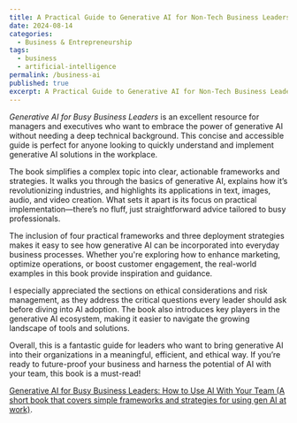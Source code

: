 ```yaml
---
title: A Practical Guide to Generative AI for Non-Tech Business Leaders
date: 2024-08-14
categories:
  - Business & Entrepreneurship
tags:
  - business
  - artificial-intelligence
permalink: /business-ai
published: true
excerpt: A Practical Guide to Generative AI for Non-Tech Business Leaders
---
```

*Generative AI for Busy Business Leaders* is an excellent resource for managers and executives who want to embrace the power of generative AI without needing a deep technical background. This concise and accessible guide is perfect for anyone looking to quickly understand and implement generative AI solutions in the workplace.  

The book simplifies a complex topic into clear, actionable frameworks and strategies. It walks you through the basics of generative AI, explains how it’s revolutionizing industries, and highlights its applications in text, images, audio, and video creation. What sets it apart is its focus on practical implementation—there’s no fluff, just straightforward advice tailored to busy professionals.  

The inclusion of four practical frameworks and three deployment strategies makes it easy to see how generative AI can be incorporated into everyday business processes. Whether you're exploring how to enhance marketing, optimize operations, or boost customer engagement, the real-world examples in this book provide inspiration and guidance.  

I especially appreciated the sections on ethical considerations and risk management, as they address the critical questions every leader should ask before diving into AI adoption. The book also introduces key players in the generative AI ecosystem, making it easier to navigate the growing landscape of tools and solutions.  

Overall, this is a fantastic guide for leaders who want to bring generative AI into their organizations in a meaningful, efficient, and ethical way. If you’re ready to future-proof your business and harness the potential of AI with your team, this book is a must-read!

[Generative AI for Busy Business Leaders: How to Use AI With Your Team (A short book that covers simple frameworks and strategies for using gen AI at work)](https://amzn.to/436CyX3).